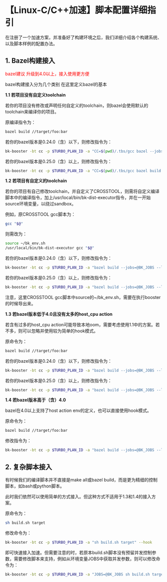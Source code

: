 # 【Linux-C/C++加速】脚本配置详细指引

在注册了一个加速方案，并准备好了构建环境之后，我们详细介绍各个构建系统、以及脚本样例的配置办法。


## 1. Bazel构建接入

<font color = red>bazel建议 升级到4.0以上，接入使用更方便</font>

bazel构建接入分为几个类别
在这里定义bazel的基本



**1.1 若项目没有自定义toolchain**

若你的项目没有修改或声明任何自定义的toolchain，则bazel会使用默认的toolchain来编译你的项目。

原编译指令为：
```bash
bazel build //target/foo:bar
```
若你的bazel版本是0.24.0（含）以下，则修改指令为：
```bash
bk-booster -bt cc -p $TURBO_PLAN_ID -a "CC=$(pwd)/.tbs/gcc bazel --jobs=@BK_JOBS --local_resources 102400,102400,1 build //target/foo:bar" --launcher
```
若你的bazel版本是0.25.0（含）以上，则修改指令为：
```bash
bk-booster -bt cc -p $TURBO_PLAN_ID -a "CC=$(pwd)/.tbs/gcc bazel build --jobs=@BK_JOBS --local_cpu_resources 1024 --local_ram_resources 102400 //target/foo:bar" --launcher
```

**1.2 若项目有自定义的toolchain**

若你的项目有自己修改toolchain，并自定义了CROSSTOOL，则需将自定义编译脚本中的编译指令，加上/usr/local/bin/bk-dist-executor指令，并在一开始source环境变量，以绕过sandbox。

例如，原CROSSTOOL gcc脚本为：
```bash
gcc "$@"
```

则需改为：
```bash
source ~/bk_env.sh
/usr/local/bin/bk-dist-executor gcc "$@"
```

若你的bazel版本是0.24.0（含）以下，则修改指令为：
```bash
bk-booster -bt cc -p $TURBO_PLAN_ID -a "bazel build --jobs=@BK_JOBS --local_resources 102400,102400,1 //target/foo:bar" --output_env_source_file=~/bk_env.sh
```
若你的bazel版本是0.25.0（含）以上，则修改指令为：
```bash
bk-booster -bt cc -p $TURBO_PLAN_ID -a "bazel build --jobs=@BK_JOBS --local_cpu_resources 1024 --local_ram_resources 102400 //target/foo:bar" --output_env_source_file=~/bk_env.sh
```
注意，这里CROSSTOOL gcc脚本中source的~/bk_env.sh，需要在执行booster的时候导出来。



**1.3 若bazel版本低于4.0且没有太多的host_cpu action**

若含有过多的host_cpu action可能导致本地oom，需要考虑使用1.1中的方案。若不多，则可以忽略并使用较为简单的hook模式。

原命令为：
```bash
bazel build //target/foo:bar
```
若你的bazel版本是0.24.0（含）以下，则修改指令为：
```bash
bk-booster -bt cc -p $TURBO_PLAN_ID -a "bazel build --jobs=@BK_JOBS --local_resources 102400,102400,1 //target/foo:bar" --hook --bazel_plus
```
若你的bazel版本是0.25.0（含）以上，则修改指令为：
```bash
bk-booster -bt cc -p $TURBO_PLAN_ID -a "bazel build --jobs=@BK_JOBS --local_cpu_resources 1024 --local_ram_resources 102400 //target/foo:bar" --hook --bazel_plus
```

**1.4 若bazel版本高于（含）4.0**

bazel在4.0以上支持了host action env的定义，也可以直接使用hook模式。

原命令为：
```bash
bazel build //target/foo:bar
```
修改指令为：
```bash
bk-booster -bt cc -p $TURBO_PLAN_ID -a "bazel build --jobs=@BK_JOBS --local_cpu_resources 1024 --local_ram_resources 102400 //target/foo:bar" --hook --bazel4_plus
```

## 2. 复杂脚本接入
有时候我们的编译脚本并不直接是make all或bazel build，而是更为精细的控制脚本，如bash或python脚本。

此时我们依然可以使用简单的方式接入。但这种方式不适用于1.3和1.4的接入方案。

原命令为：
```bash
sh build.sh target
```
修改命令为：
```bash
bk-booster -bt cc -p $TURBO_PLAN_ID -a "sh build.sh target" --hook
```
即可快速接入加速。但需要注意的时，若原本build.sh脚本没有预留并发控制参数，需要修改脚本来支持，例如从环境变量JOBS中获取并发参数，则可以修改命令为：
```bash
bk-booster -bt cc -p $TURBO_PLAN_ID -a "JOBS=@BK_JOBS sh build.sh target" --hook
```







